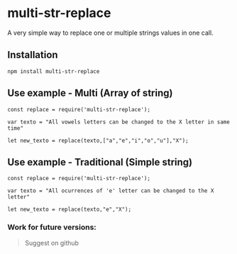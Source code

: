 # multi-str-replace 

A very simple way to replace one or multiple strings values in one call.

## Installation

```
npm install multi-str-replace
```

## Use example - Multi (Array of string)

```
const replace = require('multi-str-replace');

var texto = "All vowels letters can be changed to the X letter in same time"

let new_texto = replace(texto,["a","e","i","o","u"],"X");
```

## Use example - Traditional (Simple string)

```
const replace = require('multi-str-replace');

var texto = "All ocurrences of 'e' letter can be changed to the X letter"

let new_texto = replace(texto,"e","X");
```

### Work for future versions: 

> Suggest on github

